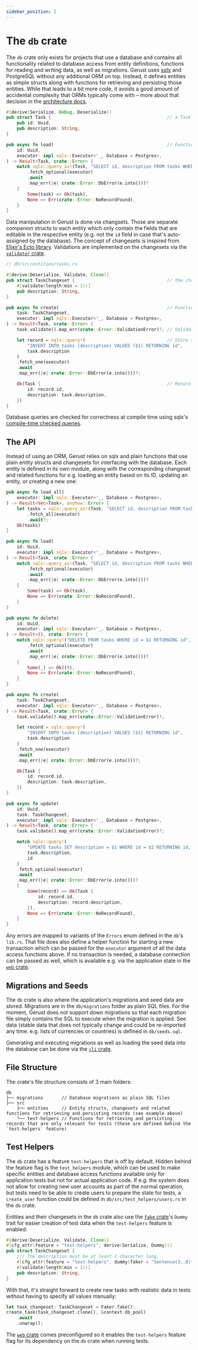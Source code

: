 ```yaml
---
sidebar_position: 2
---
```


# The `db` crate

The `db` crate only exists for projects that use a database and contains all functionality related to database access from entity definitions, functions for reading and writing data, as well as migrations. Gerust uses [sqlx](https://crates.io/crates/sqlx) and PostgreSQL without any additional ORM on top. Instead, it defines entities as simple structs along with functions for retrieving and persisting those entities. While that leads to a bit more code, it avoids a good amount of accidental complexity that ORMs typically come with – more about that decision in the [architecture docs](../architecture/#main-choices).

```rust
#[derive(Serialize, Debug, Deserialize)]
pub struct Task {                                            // a Task entity with UUID id and text description
    pub id: Uuid,
    pub description: String,
}

pub async fn load(                                           // Function for loading a Task for an id
    id: Uuid,
    executor: impl sqlx::Executor<'_, Database = Postgres>,
) -> Result<Task, crate::Error> {
    match sqlx::query_as!(Task, "SELECT id, description FROM tasks WHERE id = $1", id)
        .fetch_optional(executor)
        .await
        .map_err(|e| crate::Error::DbError(e.into()))?
    {
        Some(task) => Ok(task),
        None => Err(crate::Error::NoRecordFound),
    }
}
```

Data manipulation in Gerust is done via changsets. Those are separate companion structs to each entity which only contain the fields that are editable in the respective entity (e.g. not the `id` field in case that's auto-assigned by the database). The concept of changesets is inspired from [Elixir's Ecto library](https://hexdocs.pm/ecto/Ecto.Changeset.html). Validations are implemented on the changesets via the [`validator` crate](https://crates.io/crates/validator).

```rust
// db/src/entities/tasks.rs

#[derive(Deserialize, Validate, Clone)]
pub struct TaskChangeset {                                   // the changeset definition for the Task entity; it requires description to have a minimum length of 1
    #[validate(length(min = 1))]
    pub description: String,
}

pub async fn create(                                         // Function for creating a Task in the database
    task: TaskChangeset,
    executor: impl sqlx::Executor<'_, Database = Postgres>,
) -> Result<Task, crate::Error> {
    task.validate().map_err(crate::Error::ValidationError)?; // Validate the changeset and return Err(…) if it isn't valid

    let record = sqlx::query!(                               // Store the data in the database
        "INSERT INTO tasks (description) VALUES ($1) RETURNING id",
        task.description
    )
    .fetch_one(executor)
    .await
    .map_err(|e| crate::Error::DbError(e.into()))?;

    Ok(Task {                                                // Return a Task entity
        id: record.id,
        description: task.description,
    })
}
```

Database queries are checked for correctness at compile time using sqlx's [compile-time checked queries](https://github.com/launchbadge/sqlx/blob/main/README.md#sqlx-is-not-an-orm).

## The API

Instead of using an ORM, Gerust relies on sqlx and plain functions that use plain entity structs and changesets for interfacing with the database. Each entity is defined in its own module, along with the corresponding changeset and related functions for e.g. loading an entity based on its ID, updating an entity, or creating a new one:

```rust
pub async fn load_all(
    executor: impl sqlx::Executor<'_, Database = Postgres>,
) -> Result<Vec<Task>, anyhow::Error> {
    let tasks = sqlx::query_as!(Task, "SELECT id, description FROM tasks")
        .fetch_all(executor)
        .await?;
    Ok(tasks)
}

pub async fn load(
    id: Uuid,
    executor: impl sqlx::Executor<'_, Database = Postgres>,
) -> Result<Task, crate::Error> {
    match sqlx::query_as!(Task, "SELECT id, description FROM tasks WHERE id = $1", id)
        .fetch_optional(executor)
        .await
        .map_err(|e| crate::Error::DbError(e.into()))?
    {
        Some(task) => Ok(task),
        None => Err(crate::Error::NoRecordFound),
    }
}

pub async fn delete(
    id: Uuid,
    executor: impl sqlx::Executor<'_, Database = Postgres>,
) -> Result<(), crate::Error> {
    match sqlx::query!("DELETE FROM tasks WHERE id = $1 RETURNING id", id)
        .fetch_optional(executor)
        .await
        .map_err(|e| crate::Error::DbError(e.into()))?
    {
        Some(_) => Ok(()),
        None => Err(crate::Error::NoRecordFound),
    }
}

pub async fn create(
    task: TaskChangeset,
    executor: impl sqlx::Executor<'_, Database = Postgres>,
) -> Result<Task, crate::Error> {
    task.validate().map_err(crate::Error::ValidationError)?;

    let record = sqlx::query!(
        "INSERT INTO tasks (description) VALUES ($1) RETURNING id",
        task.description
    )
    .fetch_one(executor)
    .await
    .map_err(|e| crate::Error::DbError(e.into()))?;

    Ok(Task {
        id: record.id,
        description: task.description,
    })
}

pub async fn update(
    id: Uuid,
    task: TaskChangeset,
    executor: impl sqlx::Executor<'_, Database = Postgres>,
) -> Result<Task, crate::Error> {
    task.validate().map_err(crate::Error::ValidationError)?;

    match sqlx::query!(
        "UPDATE tasks SET description = $1 WHERE id = $2 RETURNING id, description",
        task.description,
        id
    )
    .fetch_optional(executor)
    .await
    .map_err(|e| crate::Error::DbError(e.into()))?
    {
        Some(record) => Ok(Task {
            id: record.id,
            description: record.description,
        }),
        None => Err(crate::Error::NoRecordFound),
    }
}
```

Any errors are mapped to variants of the `Errors` enum defined in the `db`'s `lib.rs`. That file does also define a helper function for starting a new transaction which can be passed for the `executor` argument of all the data access functions above. If no transaction is needed, a database connection can be passed as well, which is available e.g. via the application state in the [`web` crate](./the-web-crate).

## Migrations and Seeds

The `db` crate is also where the application's migrations and seed data are stored. Migrations are in the `db/migrations` folder as plain SQL files. For the moment, Gerust does not support down migrations so that each migration file simply contains the SQL to execute when the migration is applied. See data (stable data that does not typically change and could be re-imported any time. e.g. lists of currencies or countries) is defined in `db/seeds.sql`.

Generating and executing migrations as well as loading the seed data into the database can be done via the [`cli` crate](./the-cli-crate).

## File Structure

The crate's file structure consists of 3 main folders:

```
db
├── migrations       // Database migrations as plain SQL files
├── src
    ├── entities     // Entity structs, changesets and related functions for retrieving and persisting records (see example above)
    └── test-helpers // Functions for retrieving and persisting records that are only relevant for tests (these are defined behind the `test-helpers` feature)
```

## Test Helpers

The `db` crate has a feature `test-helpers` that is off by default. Hidden behind the feature flag is the `test_helpers` module, which can be used to make specific entities and database access functions available only for application tests but not for actual application code. If e.g. the system does not allow for creating new user accounts as part of the normal operation, but tests need to be able to create users to prepare the state for tests, a `create_user` function could be defined in `db/src/test_helpers/users.rs` in the `db` crate.

Entities and their changesets in the `db` crate also use the [`fake` crate](https://crates.io/crates/fake)'s `Dummy` trait for easier creation of test data when the `test-helpers` feature is enabled:

```rust
#[derive(Deserialize, Validate, Clone)]
#[cfg_attr(feature = "test-helpers", derive(Serialize, Dummy))]
pub struct TaskChangeset {
    /// The description must be at least 1 character long.
    #[cfg_attr(feature = "test-helpers", dummy(faker = "Sentence(3..8)"))]
    #[validate(length(min = 1))]
    pub description: String,
}
```

With that, it's straight forward to create new tasks with realistic data in tests without having to specify all values manually:

```rust
let task_changeset: TaskChangeset = Faker.fake();
create_task(task_changeset.clone(), &context.db_pool)
    .await
    .unwrap();
```

The [`web` crate](./the-web-crate) comes preconfigured so it enables the `test-helpers` feature flag for its dependency on the `db` crate when running tests.
